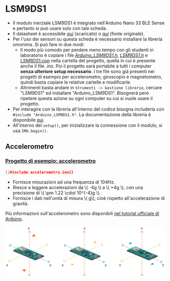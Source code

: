 # LSM9DS1

- Il modulo inerziale LSM9DS1 è integrato nell'Arduino Nano 33 BLE Sense e pertanto si può usare solo con tale scheda.
- Il datasheet è accessibile [qui](./LSM9DS1.pdf) (scaricato) o [qui](https://cdn.sparkfun.com/assets/learn_tutorials/3/7/3/LSM9DS1_Datasheet.pdf) (fonte originale).
- Per l'uso dei sensori su questa scheda è necessario installare la libreria omonima. Si può fare in due modi:
  - Il modo più comodo per perdere meno tempo con gli studenti in laboratorio è copiare i file [*Arduino_LSM9DS1.h*](./Arduino_LSM9DS1.h), [*LSM9DS1.h*](./LSM9DS1.h) e [*LSM9DS1.cpp*](./LSM9DS1.cpp) nella cartella del progetto, quella in cui è presente anche il file *.ino*. Poi il progetto sarà portabile a tutti i computer **senza ulteriore setup necessario**. I tre file sono già presenti nei progetti di esempio per accelerometro, giroscopio e magnetometro, quindi basta copiare le relative cartelle e modificarle.
  - Altrimenti basta andare in `Strumenti -> Gestione librerie`, cercare "LSM9DS1" ed installare "Arduino_LSM9DS1". Bisognerà però ripetere questa azione su ogni computer su cui si vuole usare il progetto.
- Per interagire con la libreria all'interno del codice bisogna includerla con `#include "Arduino_LSM9DS1.h"`. La documentazione della libreria è disponibile [qui](https://www.arduino.cc/reference/en/libraries/arduino_lsm9ds1/).
- All'interno del `setup()`, per inizializzare la connessione con il modulo, si usa `IMU.begin()`.


## Accelerometro

### [Progetto di esempio: accelerometro](./accelerometro.ino)

```C++
{{#include accelerometro.ino}}
```

- Fornisce misurazioni ad una frequenza di 104Hz.
- Riesce a leggere accelerazioni da \\( -4g \\) a \\( +4g \\), con una precisione di \\( \pm 1.22 \cdot 10^{-4}g \\).
- Fornisce i dati nell'unità di misura \\( g\\), cioè rispetto all'accelerazione di gravità.

Più informazioni sull'accelerometro sono disponibili [nel tutorial ufficiale di Arduino](https://docs.arduino.cc/tutorials/nano-33-ble-sense/imu-accelerometer).

![Orientazione](./nano33BS_02_acceleration.png)

